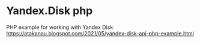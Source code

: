 # Yandex.Disk php
PHP example for working with Yandex Disk https://atakanau.blogspot.com/2021/05/yandex-disk-api-php-example.html
